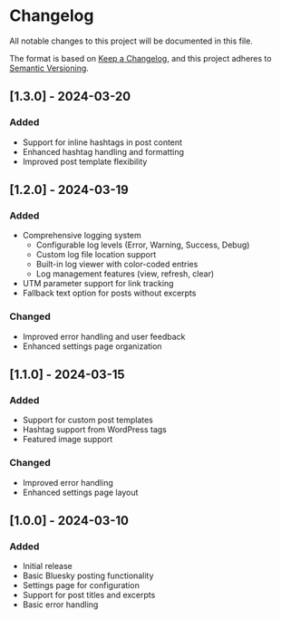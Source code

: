 # Changelog

All notable changes to this project will be documented in this file.

The format is based on [Keep a Changelog](https://keepachangelog.com/en/1.0.0/),
and this project adheres to [Semantic Versioning](https://semver.org/spec/v2.0.0.html).

## [1.3.0] - 2024-03-20

### Added
- Support for inline hashtags in post content
- Enhanced hashtag handling and formatting
- Improved post template flexibility

## [1.2.0] - 2024-03-19

### Added
- Comprehensive logging system
  - Configurable log levels (Error, Warning, Success, Debug)
  - Custom log file location support
  - Built-in log viewer with color-coded entries
  - Log management features (view, refresh, clear)
- UTM parameter support for link tracking
- Fallback text option for posts without excerpts

### Changed
- Improved error handling and user feedback
- Enhanced settings page organization

## [1.1.0] - 2024-03-15

### Added
- Support for custom post templates
- Hashtag support from WordPress tags
- Featured image support

### Changed
- Improved error handling
- Enhanced settings page layout

## [1.0.0] - 2024-03-10

### Added
- Initial release
- Basic Bluesky posting functionality
- Settings page for configuration
- Support for post titles and excerpts
- Basic error handling 